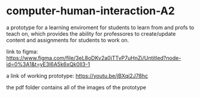 # computer-human-interaction-A2
a prototype for a learning enviroment for students to learn from and profs to teach on, which provides the ability for professores to create/update content and assignments for students to work on.

link to figma: https://www.figma.com/file/3eL8oDKv2a0iTTvP7uHnZi/Untitled?node-id=0%3A1&t=yE3l6A5k6xQk0ll3-1

a link of working prototype: https://youtu.be/jBXqi2J78hc

the pdf folder contains all of the images of the prototype
